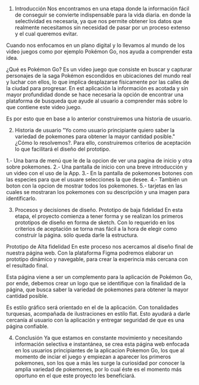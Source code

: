 1. Introducción
Nos encontramos en una etapa donde la información fácil de conseguir se convierte indispensable para la vida diaria. en donde la selectividad es necesaria, ya que nos permite obtener los datos que realmente necesitamos sin necesidad de pasar por un proceso extenso y el cual queremos evitar.

Cuando nos enfocamos en un plano digital y lo llevamos al mundo de los video juegos como por ejemplo Pokémon Go, nos ayuda a comprender esta idea.

¿Qué es Pokémon Go?
Es un video juego que consiste en buscar y capturar personajes de la saga Pokémon escondidos en ubicaciones del mundo real y luchar con ellos, lo que implica desplazarse físicamente por las calles de la ciudad para progresar. En est aplicación la información es acotada y sin mayor profundidad donde se hace necesaria la opción de encontrar una plataforma de busqueda que ayude al usuario a comprender más sobre lo que contiene este video juego.

Es por esto que en base a lo anterior construiremos una historia de usuario.

2. Historia de usuario
"Yo como usuario principiante quiero saber la variedad de pokemones para obtener la mayor cantidad posible."
¿Cómo lo resolvemos?. Para ello, construiremos criterios de aceptación lo que facilitará el diseño del prototipo.

1.- Una barra de menú que le de la opcion de ver una pagina de inicio y otra sobre pokemones. 2.- Una pantalla de inicio con una breve introducción y un video con el uso de la App. 3.- En la pantalla de pokemones botones con las especies para que el usuare selecciones la que desee. 4.- También un boton con la opcion de mostrar todos los pokemones. 5.- tarjetas en las cuales se mostraran los pokemones con su descripción y una imagen para identificarlo.

3. Procesos y decisiones de diseño.
Prototipo de baja fidelidad
En esta etapa, el proyecto comienza a tener forma y se realizan los primeros prototipos de diseño en forma de sketch. Con lo requerido en los criterios de aceptación se torna mas fácil a la hora de elegir como construir la página. sólo queda darle la estructura.

Prototipo de Alta fidelidad
En este proceso nos acercamos al diseño final de nuestra página web. Con la plataforma Figma podremos elaborar un prototipo dinámico y navegable, para crear la experincia más cercana con el resultado final.

Esta página viene a ser un complemento para la aplicación de Pokémon Go, por ende, debemos crear un logo que se identifique con la finalidad de la página, que busca saber la variedad de pokemones para obtener la mayor cantidad posible.

Es estilo gráfico será orientado en el de la aplicación. Con tonalidades turquesas, acompañada de ilustraciones en estilo flat. Esto ayudará a darle cercanía al usuario con la aplicación y entregar seguridad de que es una página confiable.

4. Conclusión
Ya que estamos en constante movimiento y necesitando información selectiva e instantánea, se crea esta página web enfocada en los usuarios principiantes de la aplicacion Pokemon Go, los que al momento de inciar el juego y empiezan a aparecer los primeros pokemones, son los que a más les surge la curiosidad por conocer la amplia variedad de pokemones, por lo cual éste es el momento más oportuno en el que este proyecto les beneficiará.

